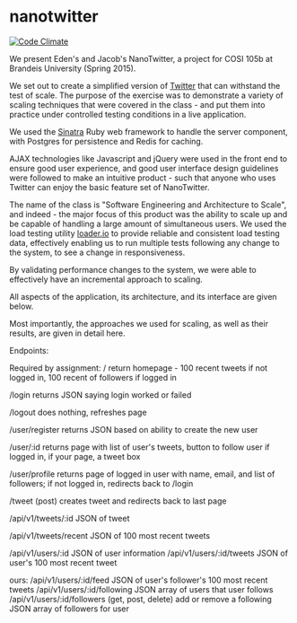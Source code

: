 # nanotwitter
[![Code Climate](https://codeclimate.com/github/jacobcmurphy/nanotwitter/badges/gpa.svg)](https://codeclimate.com/github/jacobcmurphy/nanotwitter)


We present Eden's and Jacob's NanoTwitter, a project for COSI 105b at Brandeis University (Spring 2015). 

We set out to create a simplified version of [Twitter](twitter.com) that can withstand the test of scale. The purpose of the exercise was to demonstrate a variety of scaling techniques that were covered in the class - and put them into practice under controlled testing conditions in a live application.

We used the [Sinatra](www.sinatrarb.com) Ruby web framework to handle the server component, with Postgres for persistence and Redis for caching.

AJAX technologies like Javascript and jQuery were used in the front end to ensure good user experience, and good user interface design guidelines were followed to make an intuitive product - such that anyone who uses Twitter can enjoy the basic feature set of NanoTwitter.

The name of the class is "Software Engineering and Architecture to Scale", and indeed - the major focus of this product was the ability to scale up and be capable of handling a large amount of simultaneous users. We used the load testing utility [loader.io](www.loader.io) to provide reliable and consistent load testing data, effectively enabling us to run multiple tests following any change to the system, to see a change in responsiveness.

By validating performance changes to the system, we were able to effectively have an incremental approach to scaling.

All aspects of the application, its architecture, and its interface are given below.

Most importantly, the approaches we used for scaling, as well as their results, are given in detail here.

Endpoints:

Required by assignment:
/
	return homepage - 100 recent tweets if not logged in,
					100 recent of followers if logged in
					
/login
	returns JSON saying login worked or failed	
	
/logout
	does nothing, refreshes page
	
/user/register
	returns JSON based on ability to create the new user
	
/user/:id
	returns page with list of user's tweets, button to follow user if logged in, if your page, a tweet box
	
/user/profile
	returns page of logged in user with name, email, and list of followers; if not logged in, redirects back to /login
	
/tweet (post)
	creates tweet and redirects back to last page
	
/api/v1/tweets/:id
	JSON of tweet
	
/api/v1/tweets/recent
	JSON of 100 most recent tweets
	
/api/v1/users/:id
	JSON of user information
/api/v1/users/:id/tweets
	JSON of user's 100 most recent tweet 


ours:
/api/v1/users/:id/feed
	JSON of user's follower's 100 most recent tweets
/api/v1/users/:id/following
	JSON array of users that user follows
/api/v1/users/:id/followers (get, post, delete)
	add or remove a following
	JSON array of followers for user

